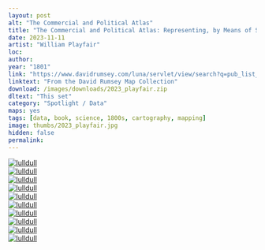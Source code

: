```yaml
---
layout: post
alt: "The Commercial and Political Atlas"
title: "The Commercial and Political Atlas: Representing, by Means of Stained Copper-plate Charts, the Progress of the Commerce, Revenues, Expenditure and Debts of England During the Whole of the Eighteenth Century"
date: 2023-11-11
artist: "William Playfair"
loc: 
author: 
year: "1801"
link: "https://www.davidrumsey.com/luna/servlet/view/search?q=pub_list_no=%2215749.000%22&os=0"
linktext: "From the David Rumsey Map Collection"
download: /images/downloads/2023_playfair.zip
dltext: "This set"
category: "Spotlight / Data"
maps: yes
tags: [data, book, science, 1800s, cartography, mapping]
image: thumbs/2023_playfair.jpg
hidden: false
permalink:
---
```





<div class="post_image">
	<a href="{{ site.baseurl }}/images/posts/2023_playfair/001.jpg" target="_blank">
	<img src="{{ site.baseurl }}/images/posts/2023_playfair/001.jpg" alt="lulldull"></a>
</div>

<div class="post_image">
	<a href="{{ site.baseurl }}/images/posts/2023_playfair/002.jpg" target="_blank">
	<img src="{{ site.baseurl }}/images/posts/2023_playfair/002.jpg" alt="lulldull"></a>
</div>

<div class="post_image">
	<a href="{{ site.baseurl }}/images/posts/2023_playfair/003.jpg" target="_blank">
	<img src="{{ site.baseurl }}/images/posts/2023_playfair/003.jpg" alt="lulldull"></a>
</div>

<div class="post_image">
	<a href="{{ site.baseurl }}/images/posts/2023_playfair/004.jpg" target="_blank">
	<img src="{{ site.baseurl }}/images/posts/2023_playfair/004.jpg" alt="lulldull"></a>
</div>

<div class="post_image">
	<a href="{{ site.baseurl }}/images/posts/2023_playfair/005.jpg" target="_blank">
	<img src="{{ site.baseurl }}/images/posts/2023_playfair/005.jpg" alt="lulldull"></a>
</div>

<div class="post_image">
	<a href="{{ site.baseurl }}/images/posts/2023_playfair/006.jpg" target="_blank">
	<img src="{{ site.baseurl }}/images/posts/2023_playfair/006.jpg" alt="lulldull"></a>
</div>

<div class="post_image">
	<a href="{{ site.baseurl }}/images/posts/2023_playfair/007.jpg" target="_blank">
	<img src="{{ site.baseurl }}/images/posts/2023_playfair/007.jpg" alt="lulldull"></a>
</div>

<div class="post_image">
	<a href="{{ site.baseurl }}/images/posts/2023_playfair/008.jpg" target="_blank">
	<img src="{{ site.baseurl }}/images/posts/2023_playfair/008.jpg" alt="lulldull"></a>
</div>

<div class="post_image">
	<a href="{{ site.baseurl }}/images/posts/2023_playfair/009.jpg" target="_blank">
	<img src="{{ site.baseurl }}/images/posts/2023_playfair/009.jpg" alt="lulldull"></a>
</div>

<div class="post_image">
	<a href="{{ site.baseurl }}/images/posts/2023_playfair/010.jpg" target="_blank">
	<img src="{{ site.baseurl }}/images/posts/2023_playfair/010.jpg" alt="lulldull"></a>
</div>

